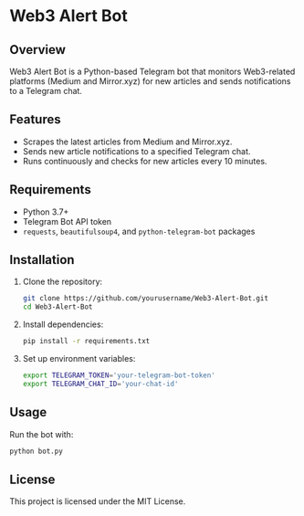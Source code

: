 # Web3 Alert Bot

## Overview
Web3 Alert Bot is a Python-based Telegram bot that monitors Web3-related platforms (Medium and Mirror.xyz) for new articles and sends notifications to a Telegram chat.

## Features
- Scrapes the latest articles from Medium and Mirror.xyz.
- Sends new article notifications to a specified Telegram chat.
- Runs continuously and checks for new articles every 10 minutes.

## Requirements
- Python 3.7+
- Telegram Bot API token
- `requests`, `beautifulsoup4`, and `python-telegram-bot` packages

## Installation
1. Clone the repository: 
   ```sh 
   git clone https://github.com/yourusername/Web3-Alert-Bot.git
   cd Web3-Alert-Bot
   ```

2. Install dependencies: 
   ```sh
   pip install -r requirements.txt
   ```

3. Set up environment variables:
   ```sh
   export TELEGRAM_TOKEN='your-telegram-bot-token'
   export TELEGRAM_CHAT_ID='your-chat-id'
   ```

## Usage
Run the bot with:
```sh
python bot.py
```

## License
This project is licensed under the MIT License.

